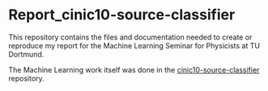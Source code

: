# Report_cinic10-source-classifier
This repository contains the files and documentation needed to create or reproduce my report for the Machine Learning Seminar for Physicists at TU Dortmund.

The Machine Learning work itself was done in the [cinic10-source-classifier](https://github.com/AkramAki/cinic10-source-classifier) repository.
